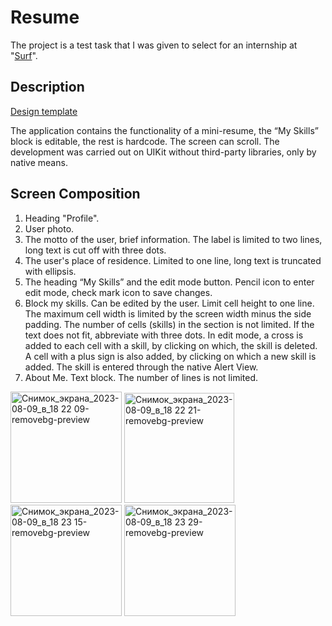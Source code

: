 # Resume
The project is a test task that I was given to select for an internship at "[Surf](https://surf.ru/)".

## Description
[Design template](https://www.figma.com/file/xfRZ6MHiLNO9BSUN9uVhnN/iOS-%D0%97%D0%B0%D0%B4%D0%B0%D0%BD%D0%B8%D1%8F?type=design&node-id=1-108&mode=design&t=qgXnoInFfN3C86nH-0)

The application contains the functionality of a mini-resume, the “My Skills” block is editable, the rest is hardcode. The screen can scroll.
The development was carried out on UIKit without third-party libraries, only by native means.

## Screen Composition
1) Heading "Profile".
2) User photo.
3) The motto of the user, brief information. The label is limited to two lines, long text is cut off with three dots.
4) The user's place of residence. Limited to one line, long text is truncated with ellipsis. 
5) The heading “My Skills” and the edit mode button. Pencil icon to enter edit mode, check mark icon to save changes.
6) Block my skills. Can be edited by the user. Limit cell height to one line. The maximum cell width is limited by the screen width minus the side padding. The number of cells (skills) in the section is not limited. If the text does not fit, abbreviate with three dots.
In edit mode, a cross is added to each cell with a skill, by clicking on which, the skill is deleted. A cell with a plus sign is also added, by clicking on which a new skill is added. The skill is entered through the native Alert View.
7) About Me. Text block. The number of lines is not limited.

<img width="178" alt="Снимок_экрана_2023-08-09_в_18 22 09-removebg-preview" src="https://github.com/EK14/Resume/assets/75206974/2bc8fcfb-0772-4ce5-be2c-8acd12e17998">
<img width="176" alt="Снимок_экрана_2023-08-09_в_18 22 21-removebg-preview" src="https://github.com/EK14/Resume/assets/75206974/deb325b1-9c11-4698-a6b3-885622ba9450">
<img width="178" alt="Снимок_экрана_2023-08-09_в_18 23 15-removebg-preview" src="https://github.com/EK14/Resume/assets/75206974/8a5a11a7-b1f6-4b7c-884d-d0796982cea1">
<img width="178" alt="Снимок_экрана_2023-08-09_в_18 23 29-removebg-preview" src="https://github.com/EK14/Resume/assets/75206974/db1aa2c1-111e-4494-91b3-76127ef472a2">




